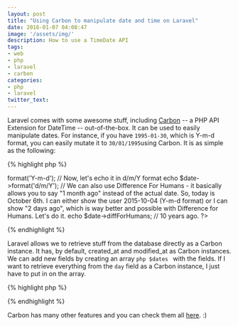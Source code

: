 ```yaml
---
layout: post
title: "Using Carbon to manipulate date and time on Laravel"
date: 2016-01-07 04:08:47
image: '/assets/img/'
description: How to use a TimeDate API
tags:
- web
- php
- laravel
- carbon
categories:
- php
- laravel 
twitter_text:
---
```


Laravel comes with some awesome stuff, including [Carbon](https://github.com/briannesbitt/Carbon) -- a PHP API Extension for DateTime -- out-of-the-box. It can be used to easily manipulate dates. For instance, if you have ```1995-01-30```, which is Y-m-d format, you can easily mutate it to ```30/01/1995```using Carbon. It is as simple as the following:  

{% highlight php %}
<?php

Use Carbon\Carbon;

// First, we need to make sure it is a Carbon instance. So let's create a variable that'll store a date
$date = Carbon::create(1995, 01, 30); // now we have 1995-01-30.
// Now, let's mutate it to a format. First, i'll echo a Y-m-d format.
echo $date->format('Y-m-d');
// Now, let's echo it in d/m/Y format
echo $date->format('d/m/Y');

// We can also use Difference For Humans - it basically allows you to say "1 month ago" instead of the actual date. So, today is October 6th. I can either show the user 2015-10-04 (Y-m-d format) or I can show "2 days ago", which is way better and possible with Difference for Humans. Let's do it.
echo $date->diffForHumans; // 10 years ago. 
?>
{% endhighlight %}


Laravel allows we to retrieve stuff from the database directly as a Carbon instance. It has, by default, created_at and modified_at as Carbon instances. We can add new fields by creating an array ```php $dates ``` with the fields. If I want to retrieve everything from the ```day``` field as a Carbon instance, I just have to put in on the array.  

{% highlight php %}
<?php
class Post extends Model
{

    protected $dates = ['day'];
...

?>
{% endhighlight %}


Carbon has many other features and you can check them all [here](https://github.com/briannesbitt/Carbon). :)
